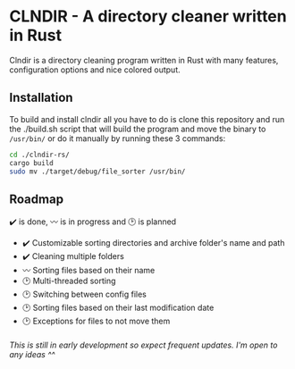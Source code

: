# CLNDIR - A directory cleaner written in Rust  
Clndir is a directory cleaning program written in Rust with many features, configuration options and nice colored output.

## Installation
To build and install clndir all you have to do is clone this repository and run the ./build.sh script that will build the program and move the binary to `/usr/bin/` or do it manually by running these 3 commands:
```bash
cd ./clndir-rs/
cargo build
sudo mv ./target/debug/file_sorter /usr/bin/
```
## Roadmap
✔️ is done, 〰️ is in progress and 🕑 is planned
- ✔️ Customizable sorting directories and archive folder's name and path
- ✔️ Cleaning multiple folders
- 〰️ Sorting files based on their name
- 🕑 Multi-threaded sorting
- 🕑 Switching between config files
- 🕑 Sorting files based on their last modification date
- 🕑 Exceptions for files to not move them

###### This is still in early development so expect frequent updates. I'm open to any ideas ^^

